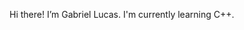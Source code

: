 Hi there! I’m Gabriel Lucas.
I'm currently learning C++.

<!---
UmloucoBR/UmloucoBR is a ✨ special ✨ repository because its `README.md` (this file) appears on your GitHub profile.
You can click the Preview link to take a look at your changes.
--->
